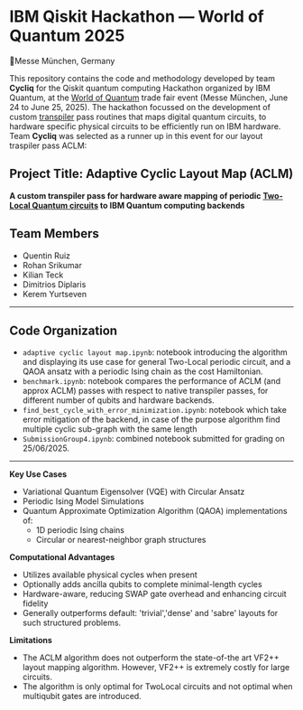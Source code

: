 #  IBM Qiskit Hackathon — World of Quantum 2025  
📍Messe München, Germany  

This repository contains the code and methodology developed by team **Cycliq** for the Qiskit quantum computing Hackathon organized by IBM Quantum, at the [World of Quantum](https://world-of-quantum.com/en/) trade fair event (Messe München, June 24 to June 25, 2025).
The hackathon focussed on the development of custom [transpiler](https://docs.quantum.ibm.com/guides/transpile) pass routines that maps digital quantum circuits, to hardware specific physical circuits to be efficiently run on IBM hardware.
Team **Cycliq** was selected as a runner up in this event for our layout traspiler pass ACLM:

##  Project Title: Adaptive Cyclic Layout Map (ACLM)  
**A custom transpiler pass for hardware aware mapping of periodic [Two-Local Quantum circuits](https://docs.quantum.ibm.com/api/qiskit/qiskit.circuit.library.TwoLocal) to IBM Quantum computing backends**

##  Team Members  
- Quentin Ruiz  
- Rohan Srikumar  
- Kilian Teck  
- Dimitrios Diplaris  
- Kerem Yurtseven  
---

 ##  Code Organization
- `adaptive cyclic layout map.ipynb`: notebook introducing the algorithm and displaying its use case for general Two-Local periodic circuit, and a QAOA ansatz with a periodic Ising chain as the cost Hamiltonian.
- `benchmark.ipynb`: notebook compares the performance of ACLM (and approx ACLM) passes with respect to native transpiler passes, for different number of qubits and hardware backends.
- `find_best_cycle_with_error_minimization.ipynb`: notebook which take error mitigation of the backend, in case of the purpose algorithm find multiple cyclic sub-graph with the same length
- `SubmissionGroup4.ipynb`: combined notebook submitted for grading on 25/06/2025.
---
**Key Use Cases**

- Variational Quantum Eigensolver (VQE) with Circular Ansatz  
- Periodic Ising Model Simulations
- Quantum Approximate Optimization Algorithm (QAOA) implementations of:  
  - 1D periodic Ising chains  
  - Circular or nearest-neighbor graph structures  
  

**Computational Advantages**

- Utilizes available physical cycles when present  
- Optionally adds ancilla qubits to complete minimal-length cycles  
- Hardware-aware, reducing SWAP gate overhead and enhancing circuit fidelity  
- Generally outperforms default: 'trivial','dense' and 'sabre' layouts for such structured problems.

**Limitations**

- The ACLM algorithm does not outperform the state-of-the art VF2++ layout mapping algorithm. However, VF2++ is extremely costly for large circuits.
- The algorithm is only optimal for TwoLocal circuits and not optimal when multiqubit gates are introduced.


 
